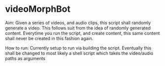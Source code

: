 # videoMorphBot

Aim:
Given a series of videos, and audio clips, this script shall randomly generate a video. This follows suit from the idea of randomly generated content. Everytime you run the script, and create content, this same content shall never be created in this fashion again.

How to run:
Currently setup to run via building the script.
Eventually this shall be changed to most likely a shell script which takes the video/audio paths as arguments